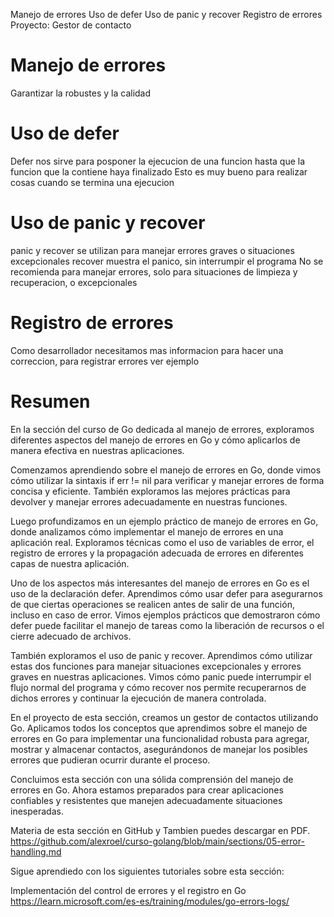 Manejo de errores
Uso de defer
Uso de panic y recover
Registro de errores
Proyecto: Gestor de contacto

# Manejo de errores
Garantizar la robustes y la calidad

# Uso de defer
Defer nos sirve para posponer la ejecucion de una funcion hasta que la funcion que la contiene haya finalizado
Esto es muy bueno para realizar cosas cuando se termina una ejecucion

# Uso de panic y recover
panic y recover se utilizan para manejar errores graves o situaciones excepcionales
recover muestra el panico, sin interrumpir el programa
No se recomienda para manejar errores, solo para situaciones de limpieza y recuperacion, o excepcionales

# Registro de errores
Como desarrollador necesitamos mas informacion para hacer una correccion, para registrar errores ver ejemplo


# Resumen
En la sección del curso de Go dedicada al manejo de errores, exploramos diferentes aspectos del manejo de errores en Go y cómo aplicarlos de manera efectiva en nuestras aplicaciones.

Comenzamos aprendiendo sobre el manejo de errores en Go, donde vimos cómo utilizar la sintaxis if err != nil para verificar y manejar errores de forma concisa y eficiente. También exploramos las mejores prácticas para devolver y manejar errores adecuadamente en nuestras funciones.

Luego profundizamos en un ejemplo práctico de manejo de errores en Go, donde analizamos cómo implementar el manejo de errores en una aplicación real. Exploramos técnicas como el uso de variables de error, el registro de errores y la propagación adecuada de errores en diferentes capas de nuestra aplicación.

Uno de los aspectos más interesantes del manejo de errores en Go es el uso de la declaración defer. Aprendimos cómo usar defer para asegurarnos de que ciertas operaciones se realicen antes de salir de una función, incluso en caso de error. Vimos ejemplos prácticos que demostraron cómo defer puede facilitar el manejo de tareas como la liberación de recursos o el cierre adecuado de archivos.

También exploramos el uso de panic y recover. Aprendimos cómo utilizar estas dos funciones para manejar situaciones excepcionales y errores graves en nuestras aplicaciones. Vimos cómo panic puede interrumpir el flujo normal del programa y cómo recover nos permite recuperarnos de dichos errores y continuar la ejecución de manera controlada.

En el proyecto de esta sección, creamos un gestor de contactos utilizando Go. Aplicamos todos los conceptos que aprendimos sobre el manejo de errores en Go para implementar una funcionalidad robusta para agregar, mostrar y almacenar contactos, asegurándonos de manejar los posibles errores que pudieran ocurrir durante el proceso.

Concluimos esta sección con una sólida comprensión del manejo de errores en Go. Ahora estamos preparados para crear aplicaciones confiables y resistentes que manejen adecuadamente situaciones inesperadas.



Materia de esta sección en GitHub y Tambien puedes descargar en PDF.
https://github.com/alexroel/curso-golang/blob/main/sections/05-error-handling.md


Sigue aprendiedo con los siguientes tutoriales sobre esta sección:

Implementación del control de errores y el registro en Go
https://learn.microsoft.com/es-es/training/modules/go-errors-logs/